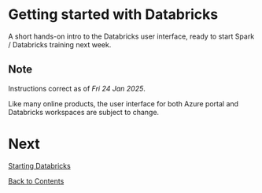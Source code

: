 # Getting started with Databricks
A short hands-on intro to the Databricks user interface, ready to start Spark / Databricks training next week.

## Note
Instructions correct as of _Fri 24 Jan 2025_.

Like many online products, the user interface for both Azure portal and Databricks workspaces are subject to change.

# Next
[Starting Databricks](/starting-databricks.md)

[Back to Contents](/contents.md)
